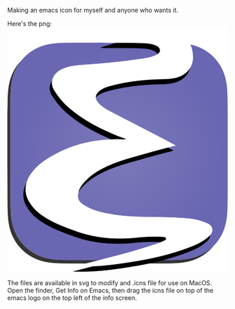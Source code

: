 Making an emacs icon for myself and anyone who wants it.

Here's the png:
![Icon graphic](./emacs-logo.png)

The files are available in svg to modify and .icns file for use on MacOS. Open the finder, Get Info on Emacs, then drag the icns file on top of the emacs logo on the top left of the info screen.

